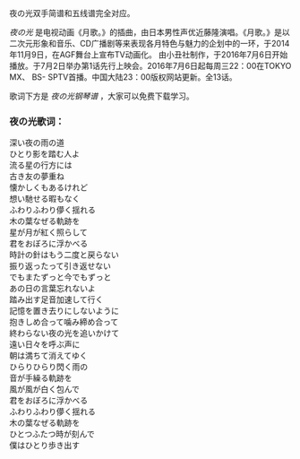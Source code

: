 

夜の光双手简谱和五线谱完全对应。

_夜の光_
是电视动画《月歌。》的插曲，由日本男性声优近藤隆演唱。《月歌。》是以二次元形象和音乐、CD广播剧等来表现各月特色与魅力的企划中的一环，于2014年11月9日，在AGF舞台上宣布TV动画化。
由小丑社制作，于2016年7月6日开始播放。于7月2日举办第1话先行上映会。2016年7月6日起每周三22：00在TOKYO MX、 BS-
SPTV首播。中国大陆23：00版权网站更新。全13话。

歌词下方是 _夜の光钢琴谱_ ，大家可以免费下载学习。

### 夜の光歌词：

深い夜の雨の道  
ひとり影を踏む人よ  
流る星の行方には  
古き友の夢重ね  
懐かしくもあるけれど  
想い馳せる暇もなく  
ふわりふわり儚く揺れる  
木の葉なぜる軌跡を  
星が月が紅く照らして  
君をおぼろに浮かべる  
時計の針はもう二度と戻らない  
振り返ったって引き返せない  
でもまたずっと今でもずっと  
あの日の言葉忘れないよ  
踏み出す足音加速して行く  
記憶を置き去りにしないように  
抱きしめ合って噛み締め合って  
終わらない夜の光を追いかけて  
遠い日々を呼ぶ声に  
朝は満ちて消えてゆく  
ひらりひらり閃く雨の  
音が手繰る軌跡を  
風が風が白く包んで  
君をおぼろに浮かべる  
ふわりふわり儚く揺れる  
木の葉なぜる軌跡を  
ひとつふたつ時が刻んで  
僕はひとり歩き出す


